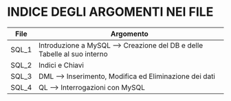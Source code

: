 # INDICE DEGLI ARGOMENTI NEI FILE

|File|Argomento|
|----|-----|
|SQL_1|Introduzione a MySQL --> Creazione del DB e delle Tabelle al suo interno|
|SQL_2|Indici e Chiavi|
|SQL_3|DML --> Inserimento, Modifica ed Eliminazione dei dati|
|SQL_4|QL --> Interrogazioni con MySQL|
